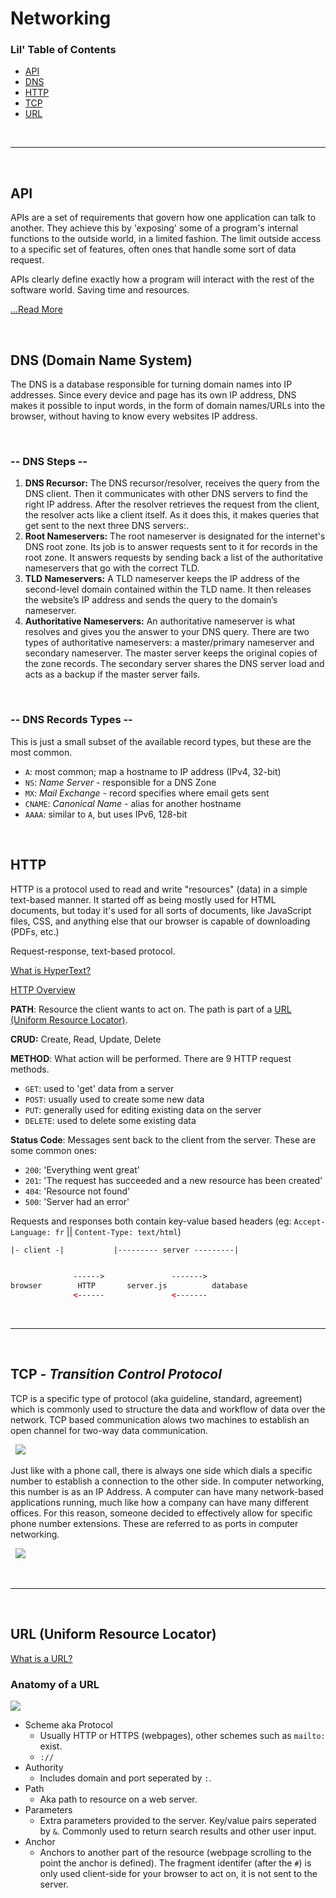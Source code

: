 # Networking
### Lil' Table of Contents
* [API](/Week_2/networking.md#api)
* [DNS](/Week_2//networking.md#dns-domain-name-system)
* [HTTP](/Week_2/networking.md#http)
* [TCP](/Week_2/networking.md#tcp---transition-control-protocol)
* [URL](/Week_2/networking.md#url-uniform-resource-locator)

&nbsp;
***

&nbsp;
## API
APIs are a set of requirements that govern how one application can talk to another. They achieve this by 'exposing' some of a program's internal functions to the outside world, in a limited fashion. The limit outside access to a specific set of features, often ones that handle some sort of data request. 

APIs clearly define exactly how a program will interact with the rest of the software world. Saving time and resources.

<a href='https://readwrite.com/api-defined/'>...Read More</a>

&nbsp;
## DNS (Domain Name System)
The DNS is a database responsible for turning domain names into IP addresses. Since every device and page has its own IP address, DNS makes it possible to input words, in the form of domain names/URLs into the browser, without having to know every websites IP address.

&nbsp;
### **-- DNS Steps --**
 1. **DNS Recursor:** The DNS recursor/resolver, receives the query from the DNS client. Then it communicates with other DNS servers to find the right IP address. After the resolver retrieves the request from the client, the resolver acts like a client itself. As it does this, it makes queries that get sent to the next three DNS servers:.
 2. **Root Nameservers:** The root nameserver is designated for the internet's DNS root zone. Its job is to answer requests sent to it for records in the root zone. It answers requests by sending back a list of the authoritative nameservers that go with the correct TLD.
 3. **TLD Nameservers:** A TLD nameserver keeps the IP address of the second-level domain contained within the TLD name. It then releases the website’s IP address and sends the query to the domain’s nameserver.
 4. **Authoritative Nameservers:** An authoritative nameserver is what resolves and gives you the answer to your DNS query. There are two types of authoritative nameservers: a master/primary nameserver and secondary nameserver. The master server keeps the original copies of the zone records. The secondary server shares the DNS server load and acts as a backup if the master server fails.

&nbsp;
### **-- DNS Records Types --**
This is just a small subset of the available record types, but these are the most common.
 * `A`: most common; map a hostname to IP address (IPv4, 32-bit)
 * `NS`: *Name Server* - responsible for a DNS Zone
 * `MX`: *Mail Exchange* - record specifies where email gets sent
 * `CNAME`: *Canonical Name* - alias for another hostname
 * `AAAA`: similar to `A`, but uses IPv6, 128-bit


&nbsp;
## HTTP
HTTP is a protocol used to read and write "resources" (data) in a simple text-based manner. It started off as being mostly used for HTML documents, but today it's used for all sorts of documents, like JavaScript files, CSS, and anything else that our browser is capable of downloading (PDFs, etc.)

Request-response, text-based protocol.

<a href = 'https://www.w3.org/WhatIs.html'>What is HyperText?</a>

<a href='https://developer.mozilla.org/en-US/docs/Web/HTTP/Overview#http_flow'>HTTP Overview</a>

**PATH**: Resource the client wants to act on. The path is part of a [URL (Uniform Resource Locator)](#url).

**CRUD:** Create, Read, Update, Delete

**METHOD**: What action will be performed. There are 9 HTTP request methods.
* `GET`: used to 'get' data from a server
* `POST`: usually used to create some new data
* `PUT`: generally used for editing existing data on the server
* `DELETE`: used to delete some existing data

**Status Code**: Messages sent back to the client from the server. These are some common ones:
* `200`: 'Everything went great'
* `201`: 'The request has succeeded and a new resource has been created'
* `404`: 'Resource not found'
* `500`: 'Server had an error'

Requests and responses both contain key-value based headers (eg: `Accept-Language: fr` || `Content-Type: text/html`)

```html
|- client -|           |--------- server ---------|


              ------>               ------->
browser        HTTP       server.js          database
              <------               <-------
```

&nbsp;
***

&nbsp;
## TCP - *Transition Control Protocol*
TCP is a specific type of protocol (aka guideline, standard, agreement) which is commonly used to structure the data and workflow of data over the network. 
TCP based communication alows two machines to establish an open channel for two-way data communication. 

&nbsp;
<img src="https://d.pr/i/lH328b+"/>

Just like with a phone call, there is always one side which dials a specific number to establish a connection to the other side. In computer networking, this number is as an IP Address. A computer can have many network-based applications running, much like how a company can have many different offices. For this reason, someone decided to effectively allow for specific phone number extensions. These are referred to as ports in computer networking.

&nbsp;
<img src="https://d.pr/i/xDRacM+"/>

&nbsp;
***

&nbsp;
## URL (Uniform Resource Locator)
<a href='https://developer.mozilla.org/en-US/docs/Learn/Common_questions/What_is_a_URL'>What is a URL?</a>

### Anatomy of a URL
<img src='https://developer.mozilla.org/en-US/docs/Learn/Common_questions/What_is_a_URL/mdn-url-all.png'/>

* Scheme aka Protocol
  * Usually HTTP or HTTPS (webpages), other schemes such as `mailto:` exist.
  * `://`
* Authority
  * Includes domain and port seperated by `:`. 
* Path
  * Aka path to resource on a web server.
* Parameters
  * Extra parameters provided to the server. Key/value pairs seperated by `&`. Commonly used to return search results and other user input.
* Anchor
  * Anchors to another part of the resource (webpage scrolling to the point the anchor is defined). The fragment identifer (after the `#`) is only used client-side for your browser to act on, it is not sent to the server.